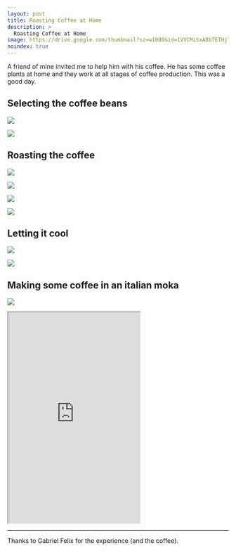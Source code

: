 ```yaml
---
layout: post
title: Roasting Coffee at Home
description: >
  Roasting Coffee at Home
image: https://drive.google.com/thumbnail?sz=w1000&id=1VVCMiSxA8bTETHjTCDKn1Simdvya0A7Z
noindex: true
---
```


A friend of mine invited me to help him with his coffee. He has some coffee plants at home and they work at all stages of coffee production. This was a good day.


## Selecting the coffee beans

![](https://drive.google.com/thumbnail?sz=w1000&id=1ze35QMLlebGYMHYYYdVVZPf4TCAsgV6h)

![](https://drive.google.com/thumbnail?sz=w1000&id=1yqnKw1XQh11ejePlX47FRi95d6na5wfL)

## Roasting the coffee

![](https://drive.google.com/thumbnail?sz=w1000&id=1b0yWFHDED41EljeYL3ZCgeAd6AO8Bc_r)

![](https://drive.google.com/thumbnail?sz=w1000&id=1NJiIZEVirpQxQXUaRNUVQEg1fazWaKjj)

![](https://drive.google.com/thumbnail?sz=w1000&id=1vSyAYTo-dveRA1HS5LAyaRc2L5Kw1K-U)

![](https://drive.google.com/thumbnail?sz=w1000&id=11cdOM460FiCIch2GuJH8oN92LYZ6P2K8)

## Letting it cool

![](https://drive.google.com/thumbnail?sz=w1000&id=1lWUry9xtav-ysffjpcts0KjwI2oWFk53)

![](https://drive.google.com/thumbnail?sz=w1000&id=1VVCMiSxA8bTETHjTCDKn1Simdvya0A7Z)

## Making some coffee in an italian moka

![](https://drive.google.com/thumbnail?sz=w1000&id=1bVVWstzM1_hYNqY-JBbIILVFCBJ3_m53)

<iframe src="https://drive.google.com/file/d/11iUuY0-5Yk0KHtQECtyMHdwZutmC41dJ/preview" class="is-fullwidth" height="480"></iframe>

* * * 

Thanks to Gabriel Felix for the experience (and the coffee).

